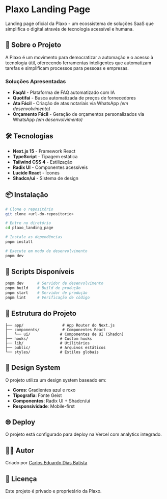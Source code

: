# Plaxo Landing Page

Landing page oficial da Plaxo - um ecossistema de soluções SaaS que simplifica o digital através de tecnologia acessível e humana.

## 🚀 Sobre o Projeto

A Plaxo é um movimento para democratizar a automação e o acesso à tecnologia útil, oferecendo ferramentas inteligentes que automatizam tarefas e simplificam processos para pessoas e empresas.

### Soluções Apresentadas

- **FaqAI** - Plataforma de FAQ automatizado com IA
- **Quotifai** - Busca automatizada de preços de fornecedores
- **Ata Fácil** - Criação de atas notariais via WhatsApp *(em desenvolvimento)*
- **Orçamento Fácil** - Geração de orçamentos personalizados via WhatsApp *(em desenvolvimento)*

## 🛠️ Tecnologias

- **Next.js 15** - Framework React
- **TypeScript** - Tipagem estática
- **Tailwind CSS 4** - Estilização
- **Radix UI** - Componentes acessíveis
- **Lucide React** - Ícones
- **Shadcn/ui** - Sistema de design

## 📦 Instalação

```bash
# Clone o repositório
git clone <url-do-repositorio>

# Entre no diretório
cd plaxo_landing_page

# Instale as dependências
pnpm install

# Execute em modo de desenvolvimento
pnpm dev
```

## 🔧 Scripts Disponíveis

```bash
pnpm dev      # Servidor de desenvolvimento
pnpm build    # Build de produção
pnpm start    # Servidor de produção
pnpm lint     # Verificação de código
```

## 📁 Estrutura do Projeto

```
├── app/                 # App Router do Next.js
├── components/          # Componentes React
│   └── ui/             # Componentes de UI (Shadcn)
├── hooks/              # Custom hooks
├── lib/                # Utilitários
├── public/             # Arquivos estáticos
└── styles/             # Estilos globais
```

## 🎨 Design System

O projeto utiliza um design system baseado em:
- **Cores**: Gradientes azul e roxo
- **Tipografia**: Fonte Geist
- **Componentes**: Radix UI + Shadcn/ui
- **Responsividade**: Mobile-first

## 🌐 Deploy

O projeto está configurado para deploy na Vercel com analytics integrado.

## 👨‍💻 Autor

Criado por [Carlos Eduardo Dias Batista](https://carlosedias.com)

## 📄 Licença

Este projeto é privado e proprietário da Plaxo.